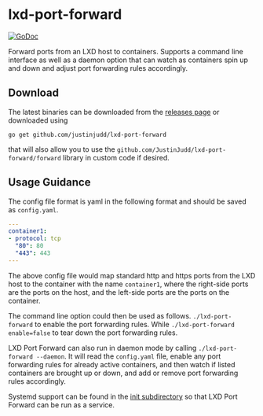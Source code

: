 # lxd-port-forward

[![GoDoc](https://godoc.org/github.com/JustinJudd/lxd-port-forward/forward?status.svg)](https://godoc.org/github.com/JustinJudd/lxd-port-forward/forward)

Forward ports from an LXD host to containers. Supports a command line interface as well as a daemon option that can watch as containers spin up and down and adjust port forwarding rules accordingly.

## Download

The latest binaries can be downloaded from the [releases page](https://github.com/JustinJudd/lxd-port-forward/releases) or downloaded using

`go get github.com/justinjudd/lxd-port-forward`

that will also allow you to use the `github.com/JustinJudd/lxd-port-forward/forward` library in custom code if desired.


## Usage Guidance

The config file format is yaml in the following format and should be saved as `config.yaml`.

``` yaml
---
container1:
- protocol: tcp
  "80": 80
  "443": 443
---
```
The above config file would map standard http and https ports from the LXD host to the container with the name `container1`, where the right-side ports are the ports on the host, and the left-side ports are the ports on the container.

The command line option could then be used as follows.
`./lxd-port-forward`
 to enable the port forwarding rules.
While `./lxd-port-forward enable=false` to tear down the port forwarding rules.

LXD Port Forward can also run in daemon mode by calling `./lxd-port-forward --daemon`. It will read the `config.yaml` file, enable any port forwarding rules for already active containers, and then watch if listed containers are brought up or down, and add or remove port forwarding rules accordingly.

Systemd support can be found in the [init subdirectory](https://github.com/JustinJudd/lxd-port-forward/tree/master/init) so that LXD Port Forward can be run as a service.
